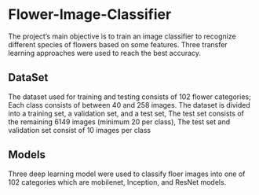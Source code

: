 # Flower-Image-Classifier

The project’s main objective is to train an image classifier to recognize different species of flowers based on some features. 
Three transfer learning approaches were used to reach the best accuracy.

## DataSet

The dataset used for training and testing consists of 102 flower categories; Each class consists of between 40 and 258 images.
The dataset is divided into a training set, a validation set, and a test set, The test set consists of the remaining 6149 images (minimum 20 per class), The test set and validation set consist of 10 images per class 

## Models

Three deep learning model were used to classify floer images into one of 102 categories which are mobilenet, Inception, and ResNet models.

